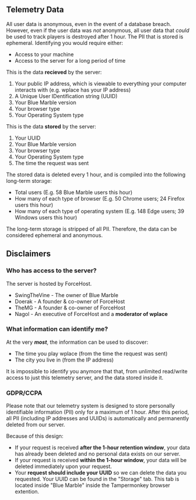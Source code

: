 ## Telemetry Data
All user data is anonymous, even in the event of a database breach.
However, even if the user data was *not* anonymous, all user data that *could* be used to track players is destroyed after 1 hour. The PII that is stored is ephemeral.
Identifying you would require either:
* Access to your machine
* Access to the server for a long period of time

This is the data **recieved** by the server:
1. Your public IP address, which is viewable to everything your computer interacts with (e.g. wplace has your IP address)
2. A Unique User IDentification string (UUID)
3. Your Blue Marble version
4. Your browser type
5. Your Operating System type

This is the data **stored** by the server:
1. Your UUID
2. Your Blue Marble version
3. Your browser type
4. Your Operating System type
5. The time the request was sent

The stored data is deleted every 1 hour, and is compiled into the following long-term storage:
* Total users (E.g. 58 Blue Marble users this hour)
* How many of each type of browser (E.g. 50 Chrome users; 24 Firefox users this hour)
* How many of each type of operating system (E.g. 148 Edge users; 39 Windows users this hour)

The long-term storage is stripped of all PII. Therefore, the data can be considered ephemeral and anonymous.

## Disclaimers
### Who has access to the server?
The server is hosted by ForceHost.
* SwingTheVine - The owner of Blue Marble
* Doerak - A founder & co-owner of ForceHost
* TheMG - A founder & co-owner of ForceHost
* Nagol - An executive of ForceHost and a **moderator of wplace**

### What information can identify me?
At the very ***most***, the information can be used to discover:
* The time you play wplace (from the time the request was sent)
* The city you live in (from the IP address)

It is impossible to identify you anymore that that, from unlimited read/write access to just this telemetry server, and the data stored inside it.

### GDPR/CCPA
Please note that our telemetry system is designed to store personally identifiable information (PII) only for a maximum of 1 hour. After this period, all PII (including IP addresses and UUIDs) is automatically and permanently deleted from our server.

Because of this design:
* If your request is received **after the 1-hour retention window**, your data has already been deleted and no personal data exists on our server.
* If your request is received **within the 1-hour window**, your data will be deleted immediately upon your request.
* Your **request should include your UUID** so we can delete the data you requested. Your UUID can be found in the "Storage" tab. This tab is located inside "Blue Marble" inside the Tampermonkey browser extention.